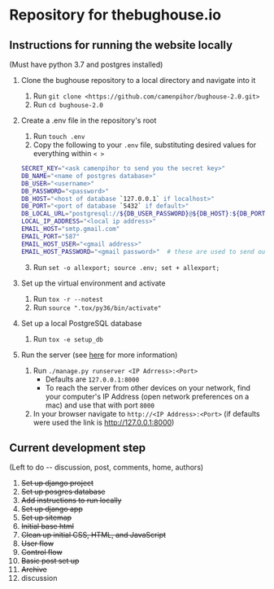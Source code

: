 # Repository for thebughouse.io

## Instructions for running the website locally

(Must have python 3.7 and postgres installed)

1. Clone the bughouse repository to a local directory and navigate into it
    1. Run `git clone <https://github.com/camenpihor/bughouse-2.0.git>`
    2. Run `cd bughouse-2.0`

2. Create a .env file in the repository's root

      1. Run `touch .env`
      2. Copy the following to your `.env` file, substituting desired values for everything within `< >`

      ```bash
      SECRET_KEY="<ask camenpihor to send you the secret key>"
      DB_NAME="<name of postgres database>"
      DB_USER="<username>"
      DB_PASSWORD="<password>"
      DB_HOST="<host of database `127.0.0.1` if localhost>"
      DB_PORT="<port of database `5432` if default>"
      DB_LOCAL_URL="postgresql://${DB_USER_PASSWORD}@${DB_HOST}:${DB_PORT}/${DB_NAME}"
      LOCAL_IP_ADDRESS="<local ip address>"
      EMAIL_HOST="smtp.gmail.com"
      EMAIL_PORT="587"
      EMAIL_HOST_USER="<gmail address>"
      EMAIL_HOST_PASSWORD="<gmail password>"  # these are used to send out forgot password emails, set to gibberish if you don't want to test this
      ```

      3. Run `set -o allexport; source .env; set + allexport;`
3. Set up the virtual environment and activate
    1. Run `tox -r --notest`
    2. Run `source ".tox/py36/bin/activate"`

4. Set up a local PostgreSQL database
    1. Run `tox -e setup_db`

5. Run the server (see [here](https://docs.djangoproject.com/en/2.0/ref/django-admin/#runserver]) for more information)
    1. Run `./manage.py runserver <IP Adrress>:<Port>`
        * Defaults are `127.0.0.1:8000`
        * To reach the server from other devices on your network, find your computer's IP Address (open network preferences on a mac) and use that with port `8000`
    2. In your browser navigate to `http://<IP Address>:<Port>` (if defaults were used the link is <http://127.0.0.1:8000>)

## Current development step

(Left to do -- discussion, post, comments, home, authors)

1. ~~Set up django project~~
2. ~~Set up posgres database~~
3. ~~Add instructions to run locally~~
4. ~~Set up django app~~
5. ~~Set up sitemap~~
6. ~~Initial base html~~
7. ~~Clean up initial CSS, HTML, and JavaScript~~
8. ~~User flow~~
9. ~~Control flow~~
10. ~~Basic post set up~~
11. ~~Archive~~
12. discussion
